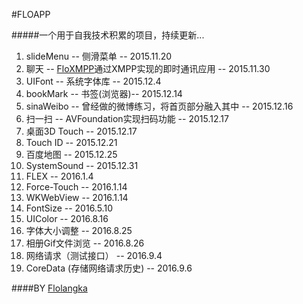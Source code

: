 #FLOAPP

#####一个用于自我技术积累的项目，持续更新...

1. slideMenu -- 侧滑菜单 -- 2015.11.20
2. 聊天 -- [FloXMPP](https://github.com/flolangka/FLOXMPP)通过XMPP实现的即时通讯应用 -- 2015.11.30
3. UIFont -- 系统字体库 -- 2015.12.4
4. bookMark -- 书签(浏览器)-- 2015.12.14
5. sinaWeibo -- 曾经做的微博练习，将首页部分融入其中 -- 2015.12.16
6. 扫一扫 -- AVFoundation实现扫码功能 -- 2015.12.17
7. 桌面3D Touch -- 2015.12.17
8. Touch ID -- 2015.12.21
9. 百度地图 -- 2015.12.25
10. SystemSound -- 2015.12.31
11. FLEX -- 2016.1.4
12. Force-Touch -- 2016.1.14
13. WKWebView -- 2016.1.14
14. FontSize -- 2016.5.10
15. UIColor  --  2016.8.16
16. 字体大小调整  --  2016.8.25
17. 相册Gif文件浏览  --  2016.8.26
18. 网络请求（测试接口） --  2016.9.4
19. CoreData (存储网络请求历史)  --  2016.9.6







####BY [Flolangka](http://flolangka.com)
